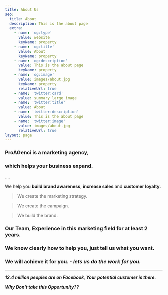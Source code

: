```yaml
---
title: About Us
seo:
  title: About
  description: This is the about page
  extra:
    - name: 'og:type'
      value: website
      keyName: property
    - name: 'og:title'
      value: About
      keyName: property
    - name: 'og:description'
      value: This is the about page
      keyName: property
    - name: 'og:image'
      value: images/about.jpg
      keyName: property
      relativeUrl: true
    - name: 'twitter:card'
      value: summary_large_image
    - name: 'twitter:title'
      value: About
    - name: 'twitter:description'
      value: This is the about page
    - name: 'twitter:image'
      value: images/about.jpg
      relativeUrl: true
layout: page
---
```

### **ProAGenci** is a marketing agency,

### which helps your business expand.

....

We help you **build brand awareness**, **increase sales** and **customer loyalty.**

> We create the marketing strategy.

> We create the campaign.

> We build the brand.



### **Our Team**, Experience in this marketing field for at least 2 years.

### We know clearly how to help you, just tell us what you want.

### We will achieve it for you. - ***lets us do the work for you.***

***

***12.4 million peoples are on Facebook, Your potential customer is there.***

***Why Don't take this Opportunity??***
